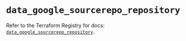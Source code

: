 # `data_google_sourcerepo_repository`

Refer to the Terraform Registry for docs: [`data_google_sourcerepo_repository`](https://registry.terraform.io/providers/hashicorp/google/5.24.0/docs/data-sources/sourcerepo_repository).
